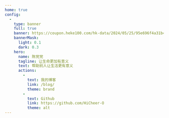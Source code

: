 ```yaml
---
home: true
config:
  -
    type: banner
    full: true
    banner: https://coupon.heke100.com/hk-data/2024/05/25/95e696f4a31b4e7d8c82df1f7402abf8.png
    bannerMask:
      light: 0.1
      dark: 0.3
    hero:
      name: 陈党党
      tagline: 让生命更加有意义
      text: 帮助别人让生活更有意义
      actions:
        -
          text: 我的博客
          link: /blog/
          theme: brand
        -
          text: Github
          link: https://github.com/HiCheer-O
          theme: alt
---
```

<!-- more -->
